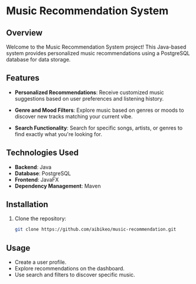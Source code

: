 # Music Recommendation System 

## Overview

Welcome to the Music Recommendation System project! This Java-based system provides personalized music recommendations using a PostgreSQL database for data storage.

## Features

- **Personalized Recommendations**: Receive customized music suggestions based on user preferences and listening history.

- **Genre and Mood Filters**: Explore music based on genres or moods to discover new tracks matching your current vibe.

- **Search Functionality**: Search for specific songs, artists, or genres to find exactly what you're looking for.

## Technologies Used

- **Backend**: Java 
- **Database**: PostgreSQL
- **Frontend**: JavaFX
- **Dependency Management**: Maven 

## Installation

1. Clone the repository:
   ```bash
   git clone https://github.com/aibikeo/music-recommendation.git


## Usage
- Create a user profile.
- Explore recommendations on the dashboard.
- Use search and filters to discover specific music.
